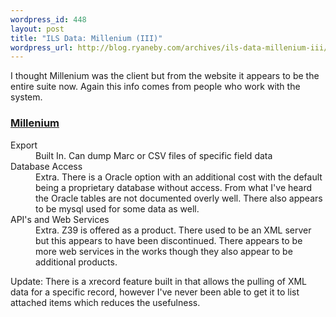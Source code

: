```yaml
--- 
wordpress_id: 448
layout: post
title: "ILS Data: Millenium (III)"
wordpress_url: http://blog.ryaneby.com/archives/ils-data-millenium-iii/
---
```

I thought Millenium was the client but from the website it appears to be the entire suite now. Again this info comes from people who work with the system.

<h3><a href="http://www.iii.com/mill/index.shtml">Millenium</a></h3>

<dl>
<dt>Export</dt>
<dd>Built In. Can dump Marc or CSV files of specific field data</dd>
<dt>Database Access</dt>
<dd>Extra. There is a Oracle option with an additional cost with the default being a proprietary database without access. From what I've heard the Oracle tables are not documented overly well. There also appears to be mysql used for some data as well.</dd>
<dt>API's and Web Services</dt>
<dd>Extra. Z39 is offered as a product. There used to be an XML server but this appears to have been discontinued. There appears to be more web services in the works though they also appear to be additional products.</dd>
</dl>

Update: There is a xrecord feature built in that allows the pulling of XML data for a specific record, however I've never been able to get it to list attached items which reduces the usefulness.
